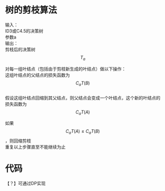 # 树的剪枝算法

输入：  
ID3或C4.5的决策树  
参数a  
输出：  
剪枝后的决策树$$T_a$$

对每一组叶结点（包括由于剪枝新生成的叶结点）做以下操作：  
这组叶结点的父结点的损失函数为$$C_aT(B)$$  
假设这组叶结点回缩到其父结点，则父结点会变成一个叶结点，这个新的叶结点的损失函数为$$C_aT(A)$$  

如果$$C_aT(A) \le C_aT(B)$$，则回缩剪枝  
重复以上步骤直至不能继续为止

# 代码

【？】可通过DP实现
```python
```